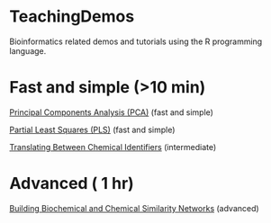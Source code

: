 TeachingDemos
=============

Bioinformatics related demos and tutorials using the R programming language.

# Fast and simple (>10 min)

[Principal Components Analysis (PCA)](https://github.com/dgrapov/TeachingDemos/wiki/Principal-Components-Analysis) (fast and simple)

[Partial Least Squares (PLS)](https://github.com/dgrapov/TeachingDemos/wiki/Partial-Least-Squares) (fast and simple)

[Translating Between Chemical Identifiers](https://github.com/dgrapov/TeachingDemos/wiki/Translating-Between-Chemical-Identifiers)  (intermediate)


# Advanced ( 1 hr)
[Building Biochemical and Chemical Similarity Networks](https://github.com/dgrapov/TeachingDemos/wiki/Biochemical-and-Chemical-Similarity-Networks) (advanced)

